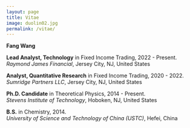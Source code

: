 ```yaml
---
layout: page
title: Vitae
image: duolin02.jpg
permalink: /vitae/
---
```


**Fang Wang**

**Lead Analyst, Technology** in Fixed Income Trading, 2022 - Present.  
*Raymond James Financial*, Jersey City, NJ, United States

**Analyst, Quantitative Research** in Fixed Income Trading, 2020 - 2022.  
*Sumridge Partners LLC*, Jersey City, NJ, United States



**Ph.D. Candidate** in Theoretical Physics, 2014 - Present.  
*Stevens Institute of Technology*, Hoboken, NJ, United States



**B.S.** in Chemistry,  2014.  
*University of Science and Technology of China (USTC)*, Hefei, China

